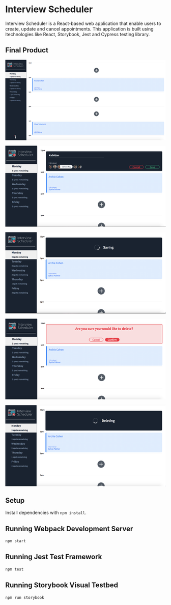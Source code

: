 # Interview Scheduler

Interview Scheduler is a React-based web application that enable users to create, update and cancel appointments.
This application is built using ltechnologies like React, Storybook, Jest and Cypress testing library.

## Final Product

!["Display Appointments"](https://github.com/KalkidanTaye/scheduler/blob/master/docs/display-appointments.png)

!["Create Appointments"](https://github.com/KalkidanTaye/scheduler/blob/master/docs/create-appointent.png)

!["Saving Appointments"](https://github.com/KalkidanTaye/scheduler/blob/master/docs/saving-appointment.png)

!["Delete Appointments"](https://github.com/KalkidanTaye/scheduler/blob/master/docs/delete-appointment.png)

!["Deleting Appointments"](https://github.com/KalkidanTaye/scheduler/blob/master/docs/deleting-appointment.png)

## Setup

Install dependencies with `npm install`.

## Running Webpack Development Server

```sh
npm start
```

## Running Jest Test Framework

```sh
npm test
```

## Running Storybook Visual Testbed

```sh
npm run storybook
```
